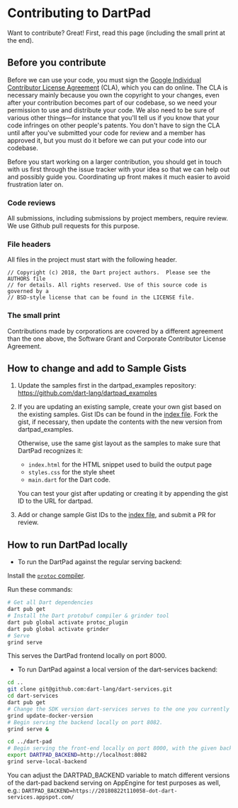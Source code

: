 # Contributing to DartPad
Want to contribute? Great! First, read this page (including the small print at the end).

## Before you contribute
Before we can use your code, you must sign the [Google Individual Contributor License Agreement](https://developers.google.com/open-source/cla/individual?csw=1) (CLA), which you can do online. The CLA is necessary mainly because you own the copyright to your changes, even after your contribution becomes part of our codebase, so we need your permission to use and distribute your code. We also need to be sure of various other things—for instance that you'll tell us if you know that your code infringes on other people's patents. You don't have to sign the CLA until after you've submitted your code for review and a member has approved it, but you must do it before we can put your code into our codebase.

Before you start working on a larger contribution, you should get in touch with us first through the issue tracker with your idea so that we can help out and possibly guide you. Coordinating up front makes it much easier to avoid frustration later on.

### Code reviews
All submissions, including submissions by project members, require review. We use Github pull requests for this purpose.

### File headers
All files in the project must start with the following header.

    // Copyright (c) 2018, the Dart project authors.  Please see the AUTHORS file
    // for details. All rights reserved. Use of this source code is governed by a
    // BSD-style license that can be found in the LICENSE file.

### The small print
Contributions made by corporations are covered by a different agreement than the one above, the Software Grant and Corporate Contributor License Agreement.

## How to change and add to Sample Gists

1) Update the samples first in the dartpad_examples repository: https://github.com/dart-lang/dartpad_examples

2) If you are updating an existing sample, create your own gist based on the existing samples.
   Gist IDs can be found in the [index file](https://github.com/dart-lang/dart-pad/blob/main/web/index.html#L54).
   Fork the gist, if necessary, then update the contents with the new version from dartpad_examples.
 
   Otherwise, use the same gist layout as the samples to make sure that DartPad recognizes it:
     * `index.html` for the HTML snippet used to build the output page
     * `styles.css` for the style sheet
     * `main.dart` for the Dart code. 
 
   You can test your gist after updating or creating it by appending the gist ID to the URL for
   dartpad.
 
3) Add or change sample Gist IDs to the [index file](https://github.com/dart-lang/dart-pad/blob/main/web/index.html#L54),
   and submit a PR for review.

## How to run DartPad locally

* To run the DartPad against the regular serving backend:

Install the [`protoc` compiler](https://grpc.io/docs/protoc-installation/).

Run these commands:

```bash
# Get all Dart dependencies
dart pub get
# Install the Dart protobuf compiler & grinder tool
dart pub global activate protoc_plugin
dart pub global activate grinder
# Serve
grind serve
```
This serves the DartPad frontend locally on port 8000.

* To run DartPad against a local version of the dart-services backend:
```bash
cd ..
git clone git@github.com:dart-lang/dart-services.git
cd dart-services
dart pub get
# Change the SDK version dart-services serves to the one you currently have installed
grind update-docker-version
# Begin serving the backend locally on port 8082.
grind serve &

cd ../dart-pad
# Begin serving the front-end locally on port 8000, with the given backend
export DARTPAD_BACKEND=http://localhost:8082
grind serve-local-backend
```

You can adjust the DARTPAD_BACKEND variable to match different versions of the dart-pad backend
serving on AppEngine for test purposes as well, e.g.:
`DARTPAD_BACKEND=https://20180822t110058-dot-dart-services.appspot.com/`
